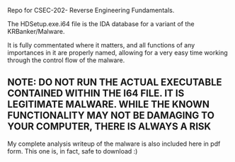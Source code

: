 Repo for CSEC-202- Reverse Engineering Fundamentals. 

The HDSetup.exe.i64 file is the IDA database for a variant of the KRBanker/Malware. 

It is fully commentated where it matters, and all functions of any importances in it are properly named, allowing for a very easy time working through the control flow of the malware. 

## **NOTE: DO NOT RUN THE ACTUAL EXECUTABLE CONTAINED WITHIN THE I64 FILE. IT IS LEGITIMATE MALWARE. WHILE THE KNOWN FUNCTIONALITY MAY NOT BE DAMAGING TO YOUR COMPUTER, THERE IS ALWAYS A RISK**

My complete analysis writeup of the malware is also included here in pdf form. This one is, in fact, safe to download :)
